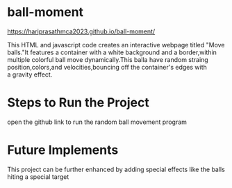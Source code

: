 # ball-moment
 https://hariprasathmca2023.github.io/ball-moment/

 This HTML and javascript code creates an interactive webpage titled "Move balls."It features a container with a white background and a border,within multiple colorful ball move dynamically.This balla have random straing position,colors,and velocities,bouncing off the container's edges with a gravity effect.

 # Steps to Run the Project
 open the github link to run the random ball movement program
# Future Implements
This project can be further enhanced by adding special effects like the balls hiting a special target
 
